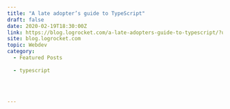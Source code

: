 ```yaml
---
title: "A late adopter’s guide to TypeScript"
draft: false
date: 2020-02-19T18:30:00Z
link: https://blog.logrocket.com/a-late-adopters-guide-to-typescript/?utm_medium=RSS&utm_source=hune
site: blog.logrocket.com
topic: Webdev
category:
  - Featured Posts
  
  - typescript
  
   
  

---
```

